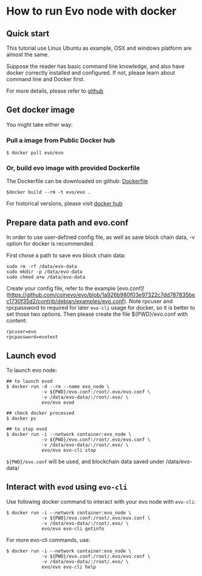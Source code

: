 # How to run Evo node with docker

## Quick start

This tutorial use Linux Ubuntu as example, OSX and windows platform are almost the same.

Suppose the reader has basic command line knowledge, and also have docker correctly installed and configured. If not, please learn about command line and Docker first.

For more details, please refer to [github](https://github.com/coinevo/evo-docker.git)

## Get docker image

You might take either way:

### Pull a image from Public Docker hub

```
$ docker pull evo/evo
```

### Or, build evo image with provided Dockerfile

The Dockerfile can be downloaded on github: [Dockerfile](https://github.com/coinevo/evo-docker/blob/master/release/Dockerfile)

```
$docker build --rm -t evo/evo .
```

For historical versions, please visit [docker hub](https://hub.docker.com/r/evo/evo/)

## Prepare data path and evo.conf

In order to use user-defined config file, as well as save block chain data, -v option for docker is recommended.

First chose a path to save evo block chain data:

```
sudo rm -rf /data/evo-data
sudo mkdir -p /data/evo-data
sudo chmod a+w /data/evo-data
```

Create your config file, refer to the example [evo.conf]!(https://github.com/coinevo/evo/blob/1a926b980f03e97322c7dd787835bec1730f35d2/contrib/debian/examples/evo.conf). Note rpcuser and rpcpassword to required for later `evo-cli` usage for docker, so it is better to set those two options. Then please create the file ${PWD}/evo.conf with content:

```
rpcuser=evo
rpcpassword=evotest
```
## Launch evod

To launch evo node:

```
## to launch evod
$ docker run -d --rm --name evo_node \
             -v ${PWD}/evo.conf:/root/.evo/evo.conf \
             -v /data/evo-data/:/root/.evo/ \
             evo/evo evod

## check docker processed
$ docker ps

## to stop evod
$ docker run -i --network container:evo_node \
             -v ${PWD}/evo.conf:/root/.evo/evo.conf \
             -v /data/evo-data/:/root/.evo/ \
             evo/evo evo-cli stop
```

`${PWD}/evo.conf` will be used, and blockchain data saved under /data/evo-data/

## Interact with `evod` using `evo-cli`

Use following docker command to interact with your evo node with `evo-cli`:

```
$ docker run -i --network container:evo_node \
             -v ${PWD}/evo.conf:/root/.evo/evo.conf \
             -v /data/evo-data/:/root/.evo/ \
             evo/evo evo-cli getinfo
```

For more evo-cli commands, use:

```
$ docker run -i --network container:evo_node \
             -v ${PWD}/evo.conf:/root/.evo/evo.conf \
             -v /data/evo-data/:/root/.evo/ \
             evo/evo evo-cli help
```
